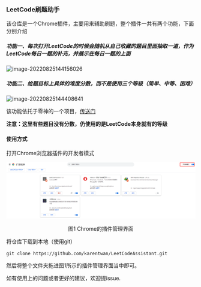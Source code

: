 ### LeetCode刷题助手

该仓库是一个Chrome插件，主要用来辅助刷题，整个插件一共有两个功能，下面分别介绍

##### 功能一、每次打开LeetCode的时候会随机从自己收藏的题目里面抽取一道，作为LeetCode每日一题的补充，并展示在每日一题的上面

![image-20220825144156026](readme.assets/image-20220825144156026.png)

##### 功能二、给题目标上具体的难度分数，而不是使用三个等级（简单、中等、困难）

![image-20220825144408641](readme.assets/image-20220825144408641.png)

该功能依托于零神的一个项目，[传送门](https://github.com/zerotrac/leetcode_problem_rating)

**注意：这里有些题目没有分数，仍使用的是LeetCode本身就有的等级**

#### 使用方式

打开Chrome浏览器插件的开发者模式

![image-20220826085742750](readme.assets/image-20220826085742750.png)

<center>图1 Chrome的插件管理界面</center>

将仓库下载到本地（使用git）

```shell
git clone https://github.com/karentwan/LeetCodeAssistant.git
```

然后将整个文件夹拖进图1所示的插件管理界面当中即可。

如有使用上的问题或者更好的建议，欢迎提issue.